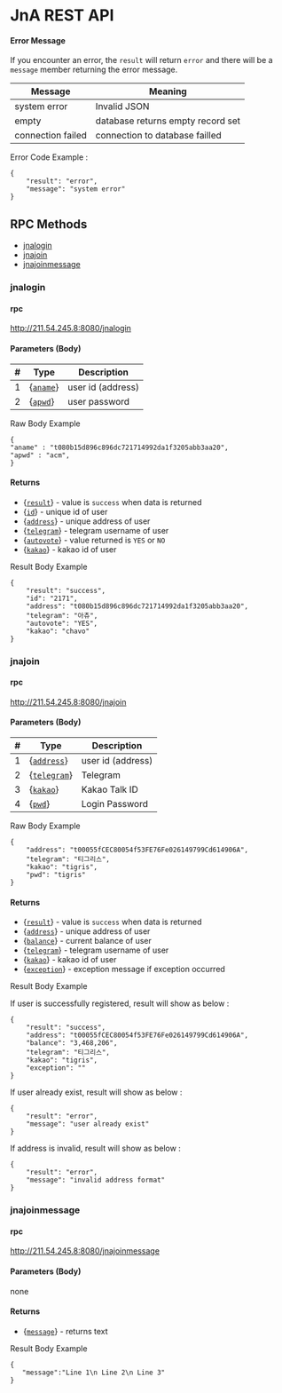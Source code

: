 # JnA REST API

#### Error Message
 If you encounter an error, the `result` will return `error` and there will be a `message` member
 returning the error message.
 
 
| Message              | Meaning                            | 
| -------------------- | ---------------------------------- | 
| system error         | Invalid JSON                       | 
| empty                | database returns empty record set  | 
| connection failed    | connection to database failled     | 
 
Error Code Example :

```
{
    "result": "error",
    "message": "system error"
}
```

## RPC Methods

- [jnalogin](#jnalogin)
- [jnajoin](#jnajoin)
- [jnajoinmessage](#jnajoinmessage)

### jnalogin

#### rpc

http://211.54.245.8:8080/jnalogin

#### Parameters (Body)

| #    | Type                               | Description                                                  |
| ---- | ---------------------------------- | ------------------------------------------------------------ |
| 1    | {[`aname`](`string`)}                  | user id (address)                                |
| 2    | {[`apwd`](`string`)} | user password |

Raw Body Example
```
{
"aname" : "t080b15d896c896dc721714992da1f3205abb3aa20",
"apwd" : "acm",
}
```

#### Returns

- {[`result`](#result)} - value is `success` when data is returned
- {[`id`](#id)} - unique id of user
- {[`address`](#address)} - unique address of user
- {[`telegram`](#telegram)} - telegram username of user
- {[`autovote`](#autovote)} - value returned is `YES` or `NO` 
- {[`kakao`](#kakao)} - kakao id of user

Result Body Example
```
{
    "result": "success",
    "id": "2171",
    "address": "t080b15d896c896dc721714992da1f3205abb3aa20",
    "telegram": "아츄",
    "autovote": "YES",
    "kakao": "chavo"
}
```

### jnajoin

#### rpc

http://211.54.245.8:8080/jnajoin

#### Parameters (Body)

| #    | Type                               | Description                                                  |
| ---- | ---------------------------------- | ------------------------------------------------------------ |
| 1    | {[`address`](`string`)}                  | user id (address)                                |
| 2    | {[`telegram`](`string`)} | Telegram |
| 3    | {[`kakao`](`string`)} | Kakao Talk ID |
| 4    | {[`pwd`](`string`)} | Login Password |

Raw Body Example
```
{
    "address": "t00055fCEC80054f53FE76Fe026149799Cd614906A",
    "telegram": "티그리스",
    "kakao": "tigris",
    "pwd": "tigris"
}
```

#### Returns

- {[`result`](#result)} - value is `success` when data is returned
- {[`address`](#id)} - unique address of user
- {[`balance`](#address)} - current balance of user
- {[`telegram`](#telegram)} - telegram username of user
- {[`kakao`](#kakao)} - kakao id of user
- {[`exception`](#autovote)} - exception message if exception occurred 

Result Body Example

If user is successfully registered, result will show as below :
```
{
    "result": "success",
    "address": "t00055fCEC80054f53FE76Fe026149799Cd614906A",
    "balance": "3,468,206",
    "telegram": "티그리스",
    "kakao": "tigris",
    "exception": ""
}
```

If user already exist, result will show as below :
```
{
    "result": "error",
    "message": "user already exist"
}
```

If address is invalid, result will show as below :
```
{
    "result": "error",
    "message": "invalid address format"
}
```

### jnajoinmessage

#### rpc

http://211.54.245.8:8080/jnajoinmessage

#### Parameters (Body)

none

#### Returns

- {[`message`](#message)} - returns text

Result Body Example
```
{
   "message":"Line 1\n Line 2\n Line 3"
}
```
 


